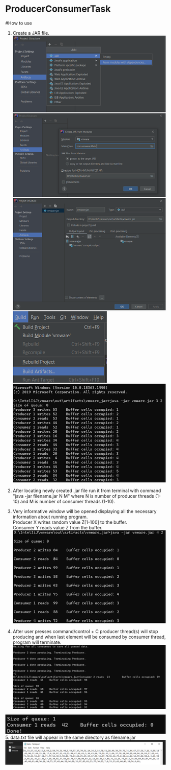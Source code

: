 # ProducerConsumerTask

#How to use

1. Create a JAR file.   
   ![img.png](photosForReadMe/img.png)
   ![img_1.png](photosForReadMe/img_1.png)
   ![img_2.png](photosForReadMe/img_2.png)
   ![img_3.png](photosForReadMe/img_3.png)
   ![img_4.png](photosForReadMe/img_4.png)
   
2. After locating newly created .jar file run it from terminal with command
   "java -jar filename.jar N M" where N is number of producer threads (1-10) and M is number of consumer threads (1-10).
   
3. Very informative window will be opened displaying all the necessary information about running program.  
Producer X writes random value Z[1-100] to the buffer.  
   Consumer Y reads value Z from the buffer.     
![img_6.png](photosForReadMe/img_6.png)
   
4. After user presses command/control + C producer thread(s) will stop producing and when last element will be consumed by consumer thread, program will terminate.
![img_8.png](photosForReadMe/img_8.png)
   
![img_9.png](photosForReadMe/img_9.png)
5. data.txt file will appear in the same directory as filename.jar
![img.png](photosForReadMe/img_10.png)

  
